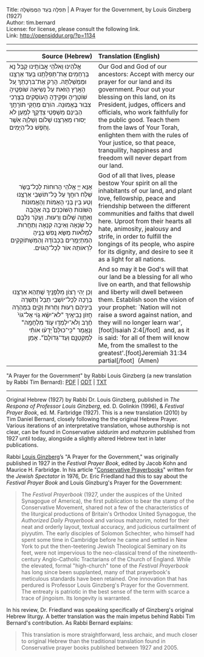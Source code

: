 <html>
<head></head>
<body>
Title: תְּפִלָּה בְּעַד הַמֶּמְשָׁלָה | A Prayer for the Government, by Louis Ginzberg (1927)<br />
Author: tim.bernard<br />
License: for license, please consult the following link.<br />
Link: <a href="http://opensiddur.org/?p=1134">http://opensiddur.org/?p=1134</a>
<p />
<hr />

<table style="margin-left: auto;margin-right: auto;" class="draggable">
<thead><tr><th id="x" style="text-align: right;">Source (Hebrew)</th><th style="text-align: left;">Translation (English)</th></tr></thead>
<tbody>
<tr><td style="vertical-align:top;" width="46%">
<div class="liturgy"><span lang="he">
אֱלֹהֵינוּ וֵאלֹהֵי אֲבוֹתֵֽינוּ
קַבֵּל נָא בְּרַחַמִים אֶת־תְּפִלָּתֵֽנוּ בְּעַד אַרְצֵֽנוּ וּמֶמְשַׁלְתָּהּ. 
הָרֵק אֶת־בּרְכָתְךָ ע֚ל הָאָֽרֶץ הַזֺּאת 
עַל נְשִׂיאָהּ שׁוֹפְטֶֽיהָ שׁוֹטְרֶֽיהָ וּפְקִידֶֽהָ הָעוֹסְקִים בְצָרְכֵי צִבּוּר בֶּאֱמוּנָה. 
הוֹרֵם מֵחֻקֵּי תוֺרָתֶֽךָ הַבִינֵם מִשְׁפְּטֵי צִדְקֶֽךָ 
לְמַֽעַן לֺא יָסוּרוּ מֵאַרְצֵֽנוּ שָׁלוֹם וְשַׁלְוָה אֺֽשֶׁר וָחֺֽפֶשׁ כּל־הַיָּמִים. 
</span></div>
</td>
 
<td width="53%"><div class="english">
Our God and God of our ancestors:
Accept with mercy our prayer for our land and its government. 
Pour out your blessing on this land, 
on its President, judges, officers and officials, who work faithfully for the public good. 
Teach them from the laws of Your Torah, enlighten them with the rules of Your justice, 
so that peace, tranquility, happiness and freedom will never depart from our land. 
</div></td>
</tr>


<tr>
<td width="46%">
<div style="text-align: right;" class="liturgy"><span lang="he">
אָנָּא יְיָ אֱלֺהֵי הָרוּחוֺת לְכָל־בָּשָׂר שְׁלַח רוּחֲךָ עַל כָּל־תּוֹשְׁבֵי אַרְצֵֽנוּ 
וְטַע בֵּין בְּנֵי הָאֻמּוֹת וְהָאֱמוּנוֹת הַשּׁוֹנוֹת הַשּׁוֹכְנִים בָּהּ 
אַהֲבָה וְאַחֲוָה שָׁלוֹם וְרֵעוּת. 
וַעֲקֺר נִלִּבָּם כָל שִׂנְאָה וְאֵיבָה קִנְאָה וְתַחֲרוּת. 
לְמַלֺּאות מַשָּׂא נֶֽפשׁ בָּנֶֽיהָ הַמִּתְיַמְְּרִים בִּכְבוֹדָהּ 
וְהַמִּשְׁתּוֹקְקִים לִרְאוֹתָהּ אוֹר לְכָל־הַגּוֹיִם.‏
</span></div>
</td>
 
<td width="53%"><div class="english">
God of all that lives, please bestow Your spirit on all the inhabitants of our land, 
and plant love, fellowship, peace and friendship 
between the different communities and faiths that dwell here. 
Uproot from their hearts all hate, animosity, jealousy and strife, 
in order to fulfill the longings of its people, who aspire for its dignity, 
and desire to see it as a light for all nations.
</div></td>
</tr>


<tr>
<td width="46%">
<div style="text-align: right;" class="liturgy"><span lang="he">
וְכֵן יְהִי רָצוֹן מִלְּפָנֶֽיךָ שֶׁתְּהֵא אַרְצֵֽנוּ בְּרָכָה לְכָל־יוֹשְׁבֵי תֵבֵל 
וְתַשְׁרֶה בֵּינֵיהֶם רֵעוּת וְחֵרוּת 
וְקַיֵּם בִּמְהֵרָה חֲזוֹן נְבִיאֶֽיךָ 
"לֹא־יִשָּׂ֨א ג֤וֹי אֶל־גּוֹי֙ חֶ֔רֶב וְלֹא־יִלְמְד֥וּ ע֖וֹד מִלְחָמָֽה" 
וְנֶאֱמַר "כִּֽי־כוּלָּם֩ יֵדְע֨וּ אוֹתִ֜י לְמִקְטַנָּ֤ם וְעַד־גְּדוֹלָם֙". 
אָמֵן׃
</span></div>
</td>
 
<td width="53%"><div class="english">
And so may it be God's will that our land be a blessing for all who live on earth, 
and that fellowship and liberty will dwell between them. 
Establish soon the vision of your prophet: 
`Nation will not raise a sword against nation, and they will no longer learn war',[foot]Isaiah 2:4[/foot]&nbsp;
and, as it is said: `for all of them will know Me, from the smallest to the greatest'.[foot]Jeremiah 31:34 partial[/foot]&nbsp;
(Amen)
</div></td>
</tr>
</tbody></table>

"A Prayer for the Government" by Rabbi Louis Ginzberg (a new translation by Rabbi Tim Bernard): <a class="pdf" href="https://opensiddur.org/wp-content/uploads/2010/08/Prayer-for-the-Government-Louis-Ginzberg-trans-Tim-Bernard.pdf">PDF</a> | <a class="download" href="https://opensiddur.org/wp-content/uploads/2010/08/Prayer-for-the-Government-Louis-Ginzberg-trans-Tim-Bernard.odt">ODT</a> | <a class="download" href="https://opensiddur.org/wp-content/uploads/2010/08/Prayer-for-the-Government-Louis-Ginzberg-trans-Tim-Bernard.txt">TXT</a>

<hr />

Original Hebrew (1927) by Rabbi Dr. Louis Ginzberg, published in <em>The Respona of Professor Louis Ginzberg</em>, ed. D. Golinkin (1996), &amp; <em>Festival Prayer Book</em>, ed. M. Farbridge (1927). This is a new translation (2010) by Tim Daniel Bernard, closely following the the original Hebrew Prayer. Various iterations of an interpretative translation, whose authorship is not clear, can be found in Conservative <em>siddurim</em> and <em>mahzorim</em> published from 1927 until today, alongside a slightly altered Hebrew text in later publications.

Rabbi <a href="http://en.wikipedia.org/wiki/Louis_Ginzberg">Louis Ginzberg</a>’s "A Prayer for the Government," was originally published in 1927 in the <em>Festival Prayer Book</em>, edited by Jacob Kohn and Maurice H. Farbridge. In his article "<a class="pdf" href="https://opensiddur.org/wp-content/uploads/2010/08/Conservative_Payerbooks_(Eric_L._Friedland,_1976).pdf">Conservative Prayerbooks</a>" written for the <em>Jewish Spectator</em> in 1976, Dr. Eric Friedland had this to say about the <em>Festival Prayer Book</em> and Louis Ginzburg's Prayer for the Government:

<blockquote>The <em>Festival Prayerbook</em> (1927, under the auspices of the United Synagogue of America), the first publication to bear the stamp of the Conservative Movement, shared not a few of the characteristics of the liturgical productions of Britain's Orthodox United Synagogue, the <em>Authorized Daily Prayerbook</em> and various mahzorim, noted for their neat and orderly layout, textual accuracy, and judicious curtailment of piyyutim. The early disciples of Solomon Schechter, who himself had spent some time in Cambridge before he came and settled in New York to put the then-teetering Jewish Theological Seminary on its feet, were not impervious to the neo-classical trend of the nineteenth-century Anglo-Catholic Tractarians of the Church of England. While the elevated, formal "high-church" tone of the <em>Festival Prayerbook</em> has long since been supplanted, many of that prayerbook's meticulous standards have been retained. One innovation that has perdured is Professor Louis Ginzberg's Prayer for the Government. The entreaty is patriotic in the best sense of the term with scarce a trace of jingoism. Its longevity is warranted.</blockquote>

In his review, Dr. Friedland was speaking specifically of Ginzberg's original Hebrew liturgy. A better translation was the main impetus behind Rabbi Tim Bernard's contribution. As Rabbi Bernard explains:

<blockquote>This translation is more straightforward, less archaic, and much closer to original Hebrew than the traditional translation found in Conservative prayer books published between 1927 and 2005.</blockquote>
</body>
</html>